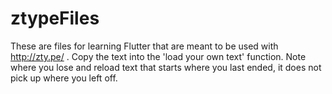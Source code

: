 # ztypeFiles
These are files for learning Flutter that are meant to be used with http://zty.pe/ . 
Copy the text into the 'load your own text' function. Note where you lose and reload 
text that starts where you last ended, it does not pick up where you left off.
